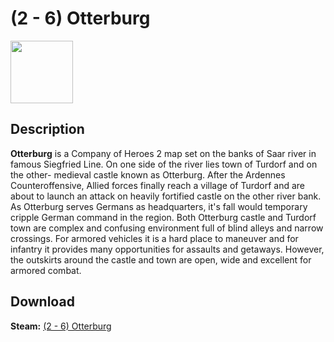 # (2 - 6) Otterburg

<img src="https://steamuserimages-a.akamaihd.net/ugc/843712145333200412/BC8EA0A3C56578C88C3C19F23A02E9FA19A40A69/" width="100" height="100">

## Description
**Otterburg** is a Company of Heroes 2 map set on the banks of Saar river in famous Siegfried Line. On one side of the river lies town of Turdorf and on the other- medieval castle known as Otterburg. After the  Ardennes Counteroffensive, Allied forces finally reach a village of Turdorf and are about to launch an attack on heavily fortified castle on the other river bank. As Otterburg serves Germans as headquarters, it's fall would temporary cripple German command in the region. Both Otterburg castle and Turdorf town are complex and confusing environment full of blind alleys and narrow crossings. For armored vehicles it is a hard place to maneuver and for infantry it provides many opportunities for assaults and getaways. However, the outskirts around the castle and town are open, wide and excellent for armored combat.

## Download

 **Steam:** [(2 - 6) Otterburg](https://steamcommunity.com/sharedfiles/filedetails/?id=760521635/)
